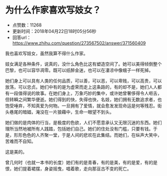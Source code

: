# 为什么作家喜欢写妓女？
- 点赞数：11268
- 更新时间：2018年04月22日18时05分56秒
- 回答url：https://www.zhihu.com/question/273567502/answer/371560409
<body>
 <p data-pid="ZD_Uc1Yo">我也喜欢写妓女，虽然我算不得什么作家。</p>
 <p data-pid="M9QcR0hM">妓女满足各种条件，说真的，没什么角色比这有塑造空间了。她可以美得倾倒整个巴黎，也可以容华凋零。既可以纸醉金迷，也可以在凄凉中像蛾子一样死掉。</p>
 <p data-pid="aFPncnVg">她们身上可以具有人类的任何品质，可以善，可以恶，可以卑贱，可以高贵，可以放荡，可以忠贞。她们中有的是为虚荣而走上这条路的，有的却不是，她们人人都有一段值得说的故事。在她们身上，万象巧妙的集中，或许她曾奢侈得令人咂舌，但转瞬之间繁华便逝。她们得到的快，失得也快，名妓，她们拥有无数追求者，也饱受唾弃，不知真爱为何物。一旦拥有了爱情，就会愈发发现命运是何等残忍。街头巷尾的暗娼，淹没在一片狼藉中，生命一眼望不到头。</p>
 <p data-pid="3Rol2z0o">她们做的是肉体的行当，是极度的色欲，人们不愿意承认又无限沉迷的东西。她们理所当然地被所有人践踏，包括她们自己。她们的住处没有门槛，只要有钱。于是，形形色色的人齐聚一堂，于是人间的悲欢在此集结。而她们，在纵声大笑中，苦难而不自知。</p>
 <p data-pid="o3C2GrTx">这是美的。</p>
 <p data-pid="So7-8vhd">曾几何时（也就一本书的长度）她们有的是青春，有的是美，有的是爱，有的是恨，她们提着裙摆，身姿摇曳，唱着歌，走向那亘古不变的死亡。</p>
</body>